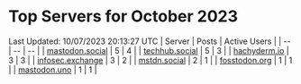 # Top Servers for October 2023
Last Updated: 10/07/2023 20:13:27 UTC
| Server | Posts | Active Users |
| -- | -- | -- |
| [mastodon.social](https://mastodon.social/tags/PowerShell) | 5 | 4 |
| [techhub.social](https://techhub.social/tags/PowerShell) | 5 | 3 |
| [hachyderm.io](https://hachyderm.io/tags/PowerShell) | 3 | 3 |
| [infosec.exchange](https://infosec.exchange/tags/PowerShell) | 3 | 2 |
| [mstdn.social](https://mstdn.social/tags/PowerShell) | 2 | 1 |
| [fosstodon.org](https://fosstodon.org/tags/PowerShell) | 1 | 1 |
| [mastodon.uno](https://mastodon.uno/tags/PowerShell) | 1 | 1 |
